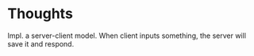 # Thoughts

Impl. a server-client model. When client inputs something, the server will save it and respond.